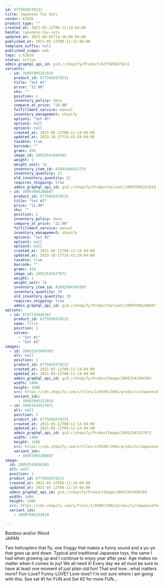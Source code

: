```yaml
---
id: 6775656579231
title: Japanese Toy Sets
vendor: KIOSK
product_type: ""
created_at: 2021-05-12T08:11:14-04:00
handle: japanese-toy-sets
updated_at: 2023-08-02T14:38:00-04:00
published_at: 2021-05-12T08:11:12-04:00
template_suffix: null
published_scope: web
tags: x.h2020
status: active
admin_graphql_api_id: gid://shopify/Product/6775656579231
variants:
  - id: 39997995253919
    product_id: 6775656579231
    title: "Set #1"
    price: "12.00"
    sku: ""
    position: 1
    inventory_policy: deny
    compare_at_price: "24.00"
    fulfillment_service: manual
    inventory_management: shopify
    option1: "Set #1"
    option2: null
    option3: null
    created_at: 2021-05-12T08:11:14-04:00
    updated_at: 2023-10-27T19:43:29-04:00
    taxable: true
    barcode: ""
    grams: 454
    image_id: 28952543494303
    weight: 1
    weight_unit: lb
    inventory_item_id: 42092684312735
    inventory_quantity: 22
    old_inventory_quantity: 22
    requires_shipping: true
    admin_graphql_api_id: gid://shopify/ProductVariant/39997995253919
  - id: 39997995286687
    product_id: 6775656579231
    title: "Set #2"
    price: "11.00"
    sku: ""
    position: 2
    inventory_policy: deny
    compare_at_price: "22.00"
    fulfillment_service: manual
    inventory_management: shopify
    option1: "Set #2"
    option2: null
    option3: null
    created_at: 2021-05-12T08:11:14-04:00
    updated_at: 2023-10-27T19:43:29-04:00
    taxable: true
    barcode: ""
    grams: 454
    image_id: 28952543527071
    weight: 1
    weight_unit: lb
    inventory_item_id: 42092684345503
    inventory_quantity: 20
    old_inventory_quantity: 20
    requires_shipping: true
    admin_graphql_api_id: gid://shopify/ProductVariant/39997995286687
options:
  - id: 8747735646367
    product_id: 6775656579231
    name: Title
    position: 1
    values:
      - "Set #1"
      - "Set #2"
images:
  - id: 28952543494303
    alt: null
    position: 1
    product_id: 6775656579231
    created_at: 2021-05-12T08:11:14-04:00
    updated_at: 2021-05-12T08:11:14-04:00
    admin_graphql_api_id: gid://shopify/ProductImage/28952543494303
    width: 1406
    height: 1406
    src: https://cdn.shopify.com/s/files/1/0589/2901/products/JapaneseToys-Frog-Heli-Yoyo_b09fc6b9-442c-422a-9c4b-9c3fa39c17f3.jpg?v=1620821474
    variant_ids:
      - 39997995253919
  - id: 28952543527071
    alt: null
    position: 2
    product_id: 6775656579231
    created_at: 2021-05-12T08:11:14-04:00
    updated_at: 2021-05-12T08:11:14-04:00
    admin_graphql_api_id: gid://shopify/ProductImage/28952543527071
    width: 1406
    height: 1406
    src: https://cdn.shopify.com/s/files/1/0589/2901/products/Japanese_Toys_-_Kendama-Balloon.jpg?v=1620821474
    variant_ids:
      - 39997995286687
image:
  id: 28952543494303
  alt: null
  position: 1
  product_id: 6775656579231
  created_at: 2021-05-12T08:11:14-04:00
  updated_at: 2021-05-12T08:11:14-04:00
  admin_graphql_api_id: gid://shopify/ProductImage/28952543494303
  width: 1406
  height: 1406
  src: https://cdn.shopify.com/s/files/1/0589/2901/products/JapaneseToys-Frog-Heli-Yoyo_b09fc6b9-442c-422a-9c4b-9c3fa39c17f3.jpg?v=1620821474
  variant_ids:
    - 39997995253919

---
```


Bamboo and/or Wood  
JAPAN

Two helicopters that fly, one froggy that makes a funny sound and a yo-yo that goes up and down. Typical and traditional Japanese toys, the same I had when growing up and I continue to enjoy year after year. Age makes no matter when it comes to joy! We all need it! Every day we all must be sure to have at least one moment of just plain old fun! That and love...what matters more? Fun-Love? Funny-LOVE? Love-love? I'm not sure where I am going with this. See set #1 for FUN and Set #2 for more FUN...